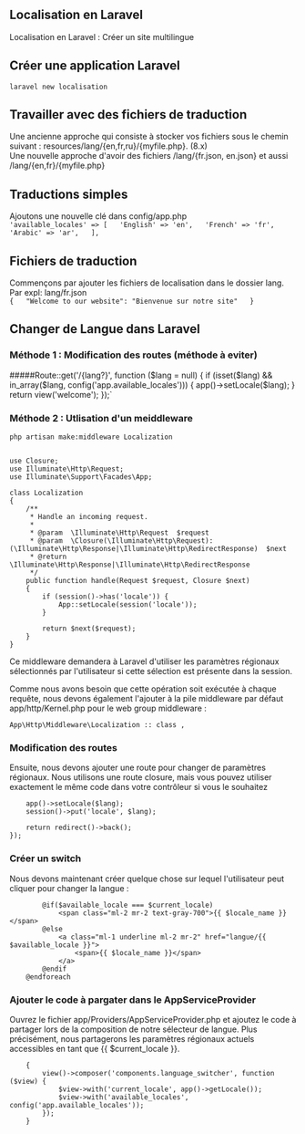 ## Localisation en Laravel
Localisation en Laravel : Créer un site multilingue  
  
## Créer une application Laravel
`laravel new localisation  `
  
## Travailler avec des fichiers de traduction
Une ancienne approche qui consiste à stocker vos fichiers sous le chemin suivant : resources/lang/{en,fr,ru}/{myfile.php}. (8.x)  
Une nouvelle approche d'avoir des fichiers /lang/{fr.json, en.json} et aussi /lang/{en,fr}/{myfile.php}  
  
## Traductions simples
Ajoutons une nouvelle clé dans config/app.php  
`'available_locales' => [  
  'English' => 'en',  
  'French' => 'fr',  
  'Arabic' => 'ar',  
],  `
  
## Fichiers de traduction
Commençons par ajouter les fichiers de localisation dans le dossier lang.  
Par expl: lang/fr.json  
`{  
  "Welcome to our website": "Bienvenue sur notre site"  
}`  
  
## Changer de Langue dans Laravel
  
### Méthode 1 : Modification des routes (méthode à eviter)
#####Route::get('/{lang?}', function ($lang = null) {
    if (isset($lang) && in_array($lang, config('app.available_locales'))) {
        app()->setLocale($lang);
    }
    return view('welcome');
});`
  
### Méthode 2 : Utlisation d'un meiddleware
`php artisan make:middleware Localization  `
  
```namespace App\Http\Middleware;  
  
use Closure;  
use Illuminate\Http\Request;  
use Illuminate\Support\Facades\App;  
  
class Localization  
{  
    /**   
     * Handle an incoming request.  
     *  
     * @param  \Illuminate\Http\Request  $request  
     * @param  \Closure(\Illuminate\Http\Request): (\Illuminate\Http\Response|\Illuminate\Http\RedirectResponse)  $next  
     * @return \Illuminate\Http\Response|\Illuminate\Http\RedirectResponse  
     */  
    public function handle(Request $request, Closure $next)  
    {  
        if (session()->has('locale')) {  
            App::setLocale(session('locale'));  
        }  
  
        return $next($request);  
    }  
}
```
Ce middleware demandera à Laravel d'utiliser les paramètres régionaux sélectionnés par l'utilisateur si cette sélection est présente dans la session.  
  
Comme nous avons besoin que cette opération soit exécutée à chaque requête, nous devons également l'ajouter à la pile middleware par défaut app/http/Kernel.php pour le web group middleware :  
  
`App\Http\Middleware\Localization :: class ,  `
  
### Modification des routes  
Ensuite, nous devons ajouter une route pour changer de paramètres régionaux. Nous utilisons une route closure, mais vous pouvez utiliser exactement le même code dans votre   contrôleur si vous le souhaitez  
  
```Route::get('langue/{lang}', function ($lang) {  
    app()->setLocale($lang);  
    session()->put('locale', $lang);  
  
    return redirect()->back();  
}); 
```  
### Créer un switch
Nous devons maintenant créer quelque chose sur lequel l'utilisateur peut cliquer pour changer la langue :  
  
```@foreach($available_locales as $locale_name => $available_locale)  
        @if($available_locale === $current_locale)  
            <span class="ml-2 mr-2 text-gray-700">{{ $locale_name }}</span>  
        @else  
            <a class="ml-1 underline ml-2 mr-2" href="langue/{{ $available_locale }}">  
                <span>{{ $locale_name }}</span>  
            </a>  
        @endif  
    @endforeach 
```
### Ajouter le code à pargater dans le AppServiceProvider 
Ouvrez le fichier app/Providers/AppServiceProvider.php et ajoutez le code à partager lors de la composition de notre sélecteur de langue. Plus précisément, nous partagerons les paramètres régionaux actuels accessibles en tant que {{ $current_locale }}.  

```public function boot()  
    {  
        view()->composer('components.language_switcher', function ($view) {  
            $view->with('current_locale', app()->getLocale());  
            $view->with('available_locales', config('app.available_locales'));  
        });  
    }
```
